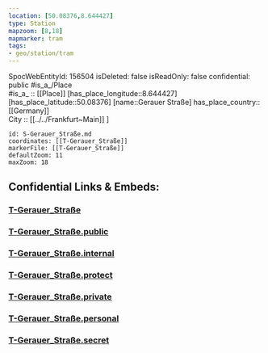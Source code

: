 ```yaml
---
location: [50.08376,8.644427] 
type: Station 
mapzoom: [8,18] 
mapmarker: tram 
tags:
- geo/station/tram
---
```

SpocWebEntityId: 156504
isDeleted: false
isReadOnly: false
confidential: public
#is_a_/Place  
#is_a_ :: [[Place]] 
[has_place_longitude::8.644427] 
[has_place_latitude::50.08376] 
[name::Gerauer Straße] 
has_place_country:: [[Germany]]  
City :: [[../../Frankfurt~Main]] ] 


```leaflet
id: S-Gerauer_Straße.md
coordinates: [[T-Gerauer_Straße]] 
markerFile: [[T-Gerauer_Straße]] 
defaultZoom: 11 
maxZoom: 18
```


## Confidential Links & Embeds: 

### [T-Gerauer_Straße](/_Standards/Earth/Continent/Europe/Europe~Central/Germany/Germany~West/Hessen/counties~Hessen/Frankfurt~Main/Stations-FFM~T/T-Gerauer_Straße.md) 

### [T-Gerauer_Straße.public](/_public/Earth/Continent/Europe/Europe~Central/Germany/Germany~West/Hessen/counties~Hessen/Frankfurt~Main/Stations-FFM~T/T-Gerauer_Straße.public.md) 

### [T-Gerauer_Straße.internal](/_internal/Earth/Continent/Europe/Europe~Central/Germany/Germany~West/Hessen/counties~Hessen/Frankfurt~Main/Stations-FFM~T/T-Gerauer_Straße.internal.md) 

### [T-Gerauer_Straße.protect](/_protect/Earth/Continent/Europe/Europe~Central/Germany/Germany~West/Hessen/counties~Hessen/Frankfurt~Main/Stations-FFM~T/T-Gerauer_Straße.protect.md) 

### [T-Gerauer_Straße.private](/_private/Earth/Continent/Europe/Europe~Central/Germany/Germany~West/Hessen/counties~Hessen/Frankfurt~Main/Stations-FFM~T/T-Gerauer_Straße.private.md) 

### [T-Gerauer_Straße.personal](/_personal/Earth/Continent/Europe/Europe~Central/Germany/Germany~West/Hessen/counties~Hessen/Frankfurt~Main/Stations-FFM~T/T-Gerauer_Straße.personal.md) 

### [T-Gerauer_Straße.secret](/_secret/Earth/Continent/Europe/Europe~Central/Germany/Germany~West/Hessen/counties~Hessen/Frankfurt~Main/Stations-FFM~T/T-Gerauer_Straße.secret.md)

